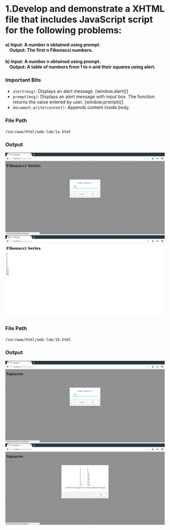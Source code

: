 # 1.Develop and demonstrate a XHTML file that includes JavaScript script for the following problems:
#### a) Input: A number n obtained using prompt.<br>&nbsp;&nbsp;&nbsp;&nbsp;Output: The first n Fibonacci numbers.
#### b) Input: A number n obtained using prompt.<br>&nbsp;&nbsp;&nbsp;&nbsp;Output: A table of numbers from 1 to n and their squares using alert.
### Important Bits
* `alert(msg)`:               Displays an alert message. [window.alert()]
* `prompt(msg)`:              Displays an alert message with input box. The function returns the value entered by user. [window.prompt()]
* `document.write(content)`:  Appends content inside body.

### File Path
`/var/www/html/web-lab/1a.html`
### Output
![](a1.png)
![](a2.png)
### File Path
`/var/www/html/web-lab/1b.html`
### Output
![](b1.png)
![](b2.png)
